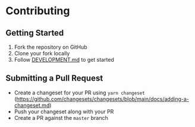 # Contributing

## Getting Started

1. Fork the repository on GitHub
2. Clone your fork locally
3. Follow [DEVELOPMENT.md](./DEVELOPMENT.md) to get started

## Submitting a Pull Request

- Create a changeset for your PR using `yarn changeset` (https://github.com/changesets/changesets/blob/main/docs/adding-a-changeset.md)
- Push your changeset along with your PR
- Create a PR against the `master` branch


